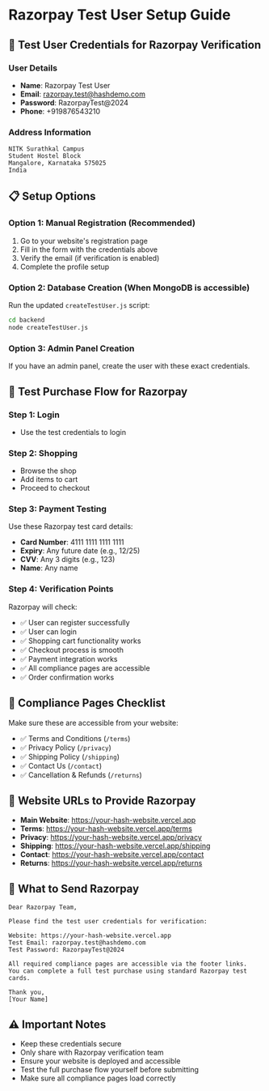 # Razorpay Test User Setup Guide

## 🎯 Test User Credentials for Razorpay Verification

### User Details
- **Name**: Razorpay Test User
- **Email**: razorpay.test@hashdemo.com
- **Password**: RazorpayTest@2024
- **Phone**: +919876543210

### Address Information
```
NITK Surathkal Campus
Student Hostel Block
Mangalore, Karnataka 575025
India
```

## 📋 Setup Options

### Option 1: Manual Registration (Recommended)
1. Go to your website's registration page
2. Fill in the form with the credentials above
3. Verify the email (if verification is enabled)
4. Complete the profile setup

### Option 2: Database Creation (When MongoDB is accessible)
Run the updated `createTestUser.js` script:
```bash
cd backend
node createTestUser.js
```

### Option 3: Admin Panel Creation
If you have an admin panel, create the user with these exact credentials.

## 🛒 Test Purchase Flow for Razorpay

### Step 1: Login
- Use the test credentials to login

### Step 2: Shopping
- Browse the shop
- Add items to cart
- Proceed to checkout

### Step 3: Payment Testing
Use these Razorpay test card details:
- **Card Number**: 4111 1111 1111 1111
- **Expiry**: Any future date (e.g., 12/25)
- **CVV**: Any 3 digits (e.g., 123)
- **Name**: Any name

### Step 4: Verification Points
Razorpay will check:
- ✅ User can register successfully
- ✅ User can login
- ✅ Shopping cart functionality works
- ✅ Checkout process is smooth
- ✅ Payment integration works
- ✅ All compliance pages are accessible
- ✅ Order confirmation works

## 📄 Compliance Pages Checklist
Make sure these are accessible from your website:
- ✅ Terms and Conditions (`/terms`)
- ✅ Privacy Policy (`/privacy`)
- ✅ Shipping Policy (`/shipping`)
- ✅ Contact Us (`/contact`)
- ✅ Cancellation & Refunds (`/returns`)

## 🔗 Website URLs to Provide Razorpay
- **Main Website**: https://your-hash-website.vercel.app
- **Terms**: https://your-hash-website.vercel.app/terms
- **Privacy**: https://your-hash-website.vercel.app/privacy
- **Shipping**: https://your-hash-website.vercel.app/shipping
- **Contact**: https://your-hash-website.vercel.app/contact
- **Returns**: https://your-hash-website.vercel.app/returns

## 📧 What to Send Razorpay

```
Dear Razorpay Team,

Please find the test user credentials for verification:

Website: https://your-hash-website.vercel.app
Test Email: razorpay.test@hashdemo.com
Test Password: RazorpayTest@2024

All required compliance pages are accessible via the footer links.
You can complete a full test purchase using standard Razorpay test cards.

Thank you,
[Your Name]
```

## ⚠️ Important Notes
- Keep these credentials secure
- Only share with Razorpay verification team
- Ensure your website is deployed and accessible
- Test the full purchase flow yourself before submitting
- Make sure all compliance pages load correctly
